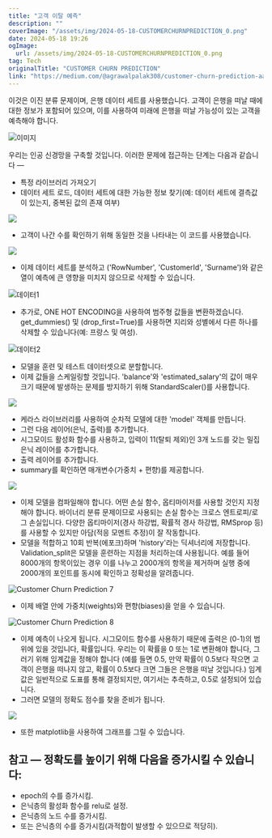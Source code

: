 ```yaml
---
title: "고객 이탈 예측"
description: ""
coverImage: "/assets/img/2024-05-18-CUSTOMERCHURNPREDICTION_0.png"
date: 2024-05-18 19:26
ogImage:
  url: /assets/img/2024-05-18-CUSTOMERCHURNPREDICTION_0.png
tag: Tech
originalTitle: "CUSTOMER CHURN PREDICTION"
link: "https://medium.com/@agrawalpalak308/customer-churn-prediction-aa81fb86390d"
---
```


이것은 이진 분류 문제이며, 은행 데이터 세트를 사용했습니다. 고객이 은행을 떠날 때에 대한 정보가 포함되어 있으며, 이를 사용하여 미래에 은행을 떠날 가능성이 있는 고객을 예측해야 합니다.

![이미지](/assets/img/2024-05-18-CUSTOMERCHURNPREDICTION_0.png)

우리는 인공 신경망을 구축할 것입니다. 이러한 문제에 접근하는 단계는 다음과 같습니다 —

- 특정 라이브러리 가져오기
- 데이터 세트 로드, 데이터 세트에 대한 가능한 정보 찾기(예: 데이터 세트에 결측값이 있는지, 중복된 값의 존재 여부)

<div class="content-ad"></div>

<img src="/assets/img/2024-05-18-CUSTOMERCHURNPREDICTION_1.png" />

- 고객이 나간 수를 확인하기 위해 동일한 것을 나타내는 이 코드를 사용했습니다.

<img src="/assets/img/2024-05-18-CUSTOMERCHURNPREDICTION_2.png" />

- 이제 데이터 세트를 분석하고 ('RowNumber', 'CustomerId', 'Surname')와 같은 열이 예측에 큰 영향을 미치지 않으므로 삭제할 수 있습니다.

<div class="content-ad"></div>

![데이터1](/assets/img/2024-05-18-CUSTOMERCHURNPREDICTION_3.png)

- 추가로, ONE HOT ENCODING을 사용하여 범주형 값들을 변환하겠습니다. get_dummies() 및 (drop_first=True)를 사용하면 지리와 성별에서 다른 하나를 삭제할 수 있습니다(예: 프랑스 및 여성).

![데이터2](/assets/img/2024-05-18-CUSTOMERCHURNPREDICTION_4.png)

- 모델을 훈련 및 테스트 데이터셋으로 분할합니다.
- 이제 값들을 스케일링할 것입니다. 'balance'와 'estimated_salary'의 값이 매우 크기 때문에 발생하는 문제를 방지하기 위해 StandardScaler()를 사용합니다.

<div class="content-ad"></div>

<img src="/assets/img/2024-05-18-CUSTOMERCHURNPREDICTION_5.png" />

- 케라스 라이브러리를 사용하여 순차적 모델에 대한 'model' 객체를 만듭니다.
- 그런 다음 레이어(은닉, 출력)를 추가합니다.
- 시그모이드 활성화 함수를 사용하고, 입력이 11(탈퇴 제외)인 3개 노드를 갖는 밀집 은닉 레이어를 추가합니다.
- 출력 레이어를 추가합니다.
- summary를 확인하면 매개변수(가중치 + 편향)를 제공합니다.

<img src="/assets/img/2024-05-18-CUSTOMERCHURNPREDICTION_6.png" />

- 이제 모델을 컴파일해야 합니다. 어떤 손실 함수, 옵티마이저를 사용할 것인지 지정해야 합니다. 바이너리 분류 문제이므로 사용되는 손실 함수는 크로스 엔트로피/로그 손실입니다. 다양한 옵티마이저(경사 하강법, 확률적 경사 하강법, RMSprop 등)를 사용할 수 있지만 아담(적응 모멘트 추정)이 잘 작동합니다.
- 모델을 적합하고 10회 반복(에포크)하며 'history'라는 딕셔너리에 저장합니다. Validation_split은 모델을 훈련하는 지점을 처리하는데 사용됩니다. 예를 들어 8000개의 항목이있는 경우 이를 나누고 2000개의 항목을 제거하며 실행 중에 2000개의 포인트를 동시에 확인하고 정확성을 알려줍니다.

<div class="content-ad"></div>

![Customer Churn Prediction 7](/assets/img/2024-05-18-CUSTOMERCHURNPREDICTION_7.png)

- 이제 배열 안에 가중치(weights)와 편향(biases)을 얻을 수 있습니다.

![Customer Churn Prediction 8](/assets/img/2024-05-18-CUSTOMERCHURNPREDICTION_8.png)

- 이제 예측이 나오게 됩니다. 시그모이드 함수를 사용하기 때문에 출력은 (0-1)의 범위에 있을 것입니다, 확률입니다. 우리는 이 확률을 0 또는 1로 변환해야 합니다, 그러기 위해 임계값을 정해야 합니다 (예를 들면 0.5, 만약 확률이 0.5보다 작으면 고객이 은행을 떠나지 않고, 확률이 0.5보다 크면 그들은 은행을 떠날 것입니다.) 임계값은 일반적으로 도표를 통해 결정되지만, 여기서는 추측하고, 0.5로 설정되어 있습니다.
- 그러면 모델의 정확도 점수를 찾을 준비가 됩니다.

<div class="content-ad"></div>

<img src="/assets/img/2024-05-18-CUSTOMERCHURNPREDICTION_9.png" />

- 또한 matplotlib을 사용하여 그래프를 그릴 수 있습니다.

## 참고 — 정확도를 높이기 위해 다음을 증가시킬 수 있습니다:

- epoch의 수를 증가시킴.
- 은닉층의 활성화 함수를 relu로 설정.
- 은닉층의 노드 수를 증가시킴.
- 또는 은닉층의 수를 증가시킴(과적합이 발생할 수 있으므로 적당히).
